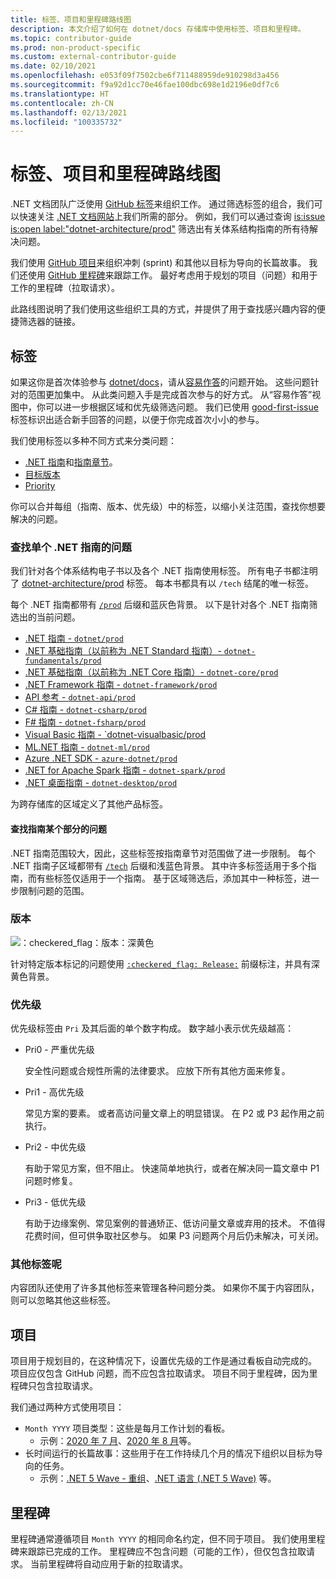 ```yaml
---
title: 标签、项目和里程碑路线图
description: 本文介绍了如何在 dotnet/docs 存储库中使用标签、项目和里程碑。
ms.topic: contributor-guide
ms.prod: non-product-specific
ms.custom: external-contributor-guide
ms.date: 02/10/2021
ms.openlocfilehash: e053f09f7502cbe6f711488959de910298d3a456
ms.sourcegitcommit: f9a92d1cc70e46fae100dbc698e1d2196e0df7c6
ms.translationtype: HT
ms.contentlocale: zh-CN
ms.lasthandoff: 02/13/2021
ms.locfileid: "100335732"
---
```

# <a name="labels-projects-and-milestones-roadmap"></a>标签、项目和里程碑路线图

.NET 文档团队广泛使用 [ GitHub 标签](https://github.com/dotnet/docs/labels)来组织工作。 通过筛选标签的组合，我们可以快速关注 [.NET 文档网站](https://docs.microsoft.com/dotnet)上我们所需的部分。 例如，我们可以通过查询 [is:issue is:open label:"dotnet-architecture/prod"](https://github.com/dotnet/docs/labels/dotnet-architecture%2Fprod) 筛选出有关体系结构指南的所有待解决问题。

我们使用 [GitHub 项目](https://github.com/dotnet/docs/projects)来组织冲刺 (sprint) 和其他以目标为导向的长篇故事。 我们还使用 [GitHub 里程碑](https://github.com/dotnet/docs/milestones)来跟踪工作。 最好考虑用于规划的项目（问题）和用于工作的里程碑（拉取请求）。

此路线图说明了我们使用这些组织工具的方式，并提供了用于查找感兴趣内容的便捷筛选器的链接。

## <a name="labels"></a>标签

如果这你是首次体验参与 [dotnet/docs](https://github.com/dotnet/docs)，请从[容易作答](https://github.com/dotnet/docs/labels/up-for-grabs)的问题开始。 这些问题针对的范围更加集中。 从此类问题入手是完成首次参与的好方式。 从“容易作答”视图中，你可以进一步根据区域和优先级筛选问题。 我们已使用 [good-first-issue](https://github.com/dotnet/docs/labels/good-first-issue) 标签标识出适合新手回答的问题，以便于你完成首次小小的参与。

我们使用标签以多种不同方式来分类问题：

- [.NET 指南](#find-issues-for-a-single-net-guide)和[指南章节](#find-issues-for-one-section-of-a-guide)。
- [目标版本](#releases)
- [Priority](#priority)

你可以合并每组（指南、版本、优先级）中的标签，以缩小关注范围，查找你想要解决的问题。

### <a name="find-issues-for-a-single-net-guide"></a>查找单个 .NET 指南的问题

我们针对各个体系结构电子书以及各个 .NET 指南使用标签。 所有电子书都注明了 [dotnet-architecture/prod](https://github.com/dotnet/docs/labels/dotnet-architecture%2Fprod) 标签。 每本书都具有以 `/tech` 结尾的唯一标签。

每个 .NET 指南都带有 [`/prod`](https://github.com/dotnet/docs/labels?q=prod) 后缀和蓝灰色背景。 以下是针对各个 .NET 指南筛选出的当前问题。

- [.NET 指南 - `dotnet/prod`](https://github.com/dotnet/docs/labels/dotnet%2Fprod)
- [.NET 基础指南（以前称为 .NET Standard 指南）- `dotnet-fundamentals/prod`](https://github.com/dotnet/docs/labels/dotnet-fundamentals%2Fprod)
- [.NET 基础指南（以前称为 .NET Core 指南）- `dotnet-core/prod`](https://github.com/dotnet/docs/labels/dotnet-core%2Fprod)
- [.NET Framework 指南 - `dotnet-framework/prod`](https://github.com/dotnet/docs/labels/dotnet-framework%2Fprod)
- [API 参考 - `dotnet-api/prod`](https://github.com/dotnet/docs/labels/dotnet-api%2Fprod)
- [C# 指南 - `dotnet-csharp/prod`](https://github.com/dotnet/docs/labels/dotnet-csharp%2Fprod)
- [F# 指南 - `dotnet-fsharp/prod`](https://github.com/dotnet/docs/labels/dotnet-fsharp%2Fprod)
- [Visual Basic 指南 - `dotnet-visualbasic/prod](https://github.com/dotnet/docs/labels/dotnet-visualbasic%2Fprod)
- [ML.NET 指南 - `dotnet-ml/prod`](https://github.com/dotnet/docs/labels/dotnet-ml%2Fprod)
- [Azure .NET SDK - `azure-dotnet/prod`](https://github.com/dotnet/docs/labels/azure-dotnet%2Fprod)
- [.NET for Apache Spark 指南 - `dotnet-spark/prod`](https://github.com/dotnet/docs/labels/dotnet-spark%2Fprod)
- [.NET 桌面指南 - `dotnet-desktop/prod`](https://github.com/dotnet/docs/labels/dotnet-desktop%2Fprod)

为跨存储库的区域定义了其他产品标签。

#### <a name="find-issues-for-one-section-of-a-guide"></a>查找指南某个部分的问题

.NET 指南范围较大，因此，这些标签按指南章节对范围做了进一步限制。 每个 .NET 指南子区域都带有 [`/tech`](https://github.com/dotnet/docs/labels?q=tech) 后缀和浅蓝色背景。 其中许多标签适用于多个指南，而有些标签仅适用于一个指南。 基于区域筛选后，添加其中一种标签，进一步限制问题的范围。

### <a name="releases"></a>版本

![：checkered_flag：版本：深黄色](./media/labels-projects/release.png "版本标签的前缀")

针对特定版本标记的问题使用 [`:checkered_flag: Release:`](https://github.com/dotnet/docs/labels?q=%3Acheckered_flag%3A+Release) 前缀标注，并具有深黄色背景。

### <a name="priority"></a>优先级

优先级标签由 `Pri` 及其后面的单个数字构成。 数字越小表示优先级越高：

- Pri0 - 严重优先级

  安全性问题或合规性所需的法律要求。 应放下所有其他方面来修复。
  
- Pri1 - 高优先级

  常见方案的要素。 或者高访问量文章上的明显错误。 在 P2 或 P3 起作用之前执行。
  
- Pri2 - 中优先级

  有助于常见方案，但不阻止。  快速简单地执行，或者在解决同一篇文章中 P1 问题时修复。
  
- Pri3 - 低优先级

  有助于边缘案例、常见案例的普通矫正、低访问量文章或弃用的技术。 不值得花费时间，但可供争取社区参与。 如果 P3 问题两个月后仍未解决，可关闭。

### <a name="what-about-the-other-labels"></a>其他标签呢

内容团队还使用了许多其他标签来管理各种问题分类。 如果你不属于内容团队，则可以忽略其他这些标签。

## <a name="projects"></a>项目

项目用于规划目的，在这种情况下，设置优先级的工作是通过看板自动完成的。 项目应仅包含 GitHub 问题，而不应包含拉取请求。 项目不同于里程碑，因为里程碑只包含拉取请求。

我们通过两种方式使用项目：

- `Month YYYY` 项目类型：这些是每月工作计划的看板。
  - 示例：[2020 年 7 月](https://github.com/dotnet/docs/projects/103)、[2020 年 8 月](https://github.com/dotnet/docs/projects/117)等。
- 长时间运行的长篇故事：这些用于在工作持续几个月的情况下组织以目标为导向的任务。
  - 示例：[.NET 5 Wave - 重组](https://github.com/dotnet/docs/projects/105)、[.NET 语言 (.NET 5 Wave)](https://github.com/dotnet/docs/projects/106) 等。

## <a name="milestones"></a>里程碑

里程碑通常遵循项目 `Month YYYY` 的相同命名约定，但不同于项目。 我们使用里程碑来跟踪已完成的工作。 里程碑应不包含问题（可能的工作），但仅包含拉取请求。 当前里程碑将自动应用于新的拉取请求。
